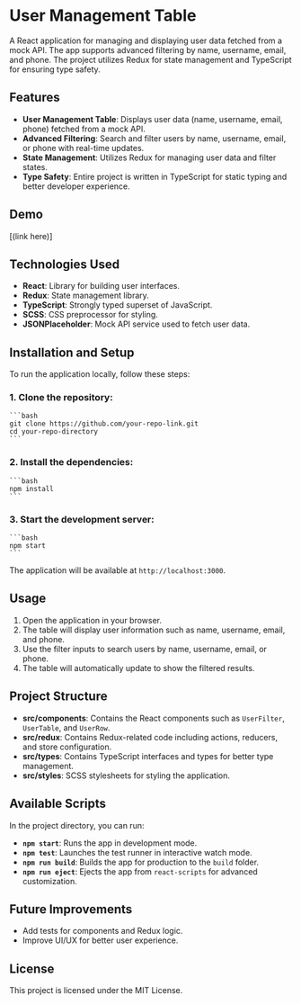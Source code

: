 # User Management Table

A React application for managing and displaying user data fetched from a mock API. The app supports advanced filtering by name, username, email, and phone. The project utilizes Redux for state management and TypeScript for ensuring type safety.

## Features

- **User Management Table**: Displays user data (name, username, email, phone) fetched from a mock API.
- **Advanced Filtering**: Search and filter users by name, username, email, or phone with real-time updates.
- **State Management**: Utilizes Redux for managing user data and filter states.
- **Type Safety**: Entire project is written in TypeScript for static typing and better developer experience.

## Demo

[(link here)]

## Technologies Used

- **React**: Library for building user interfaces.
- **Redux**: State management library.
- **TypeScript**: Strongly typed superset of JavaScript.
- **SCSS**: CSS preprocessor for styling.
- **JSONPlaceholder**: Mock API service used to fetch user data.

## Installation and Setup

To run the application locally, follow these steps:

### 1. Clone the repository:
    ```bash
    git clone https://github.com/your-repo-link.git
    cd your-repo-directory
    ```

### 2. Install the dependencies:
    ```bash
    npm install
    ```

### 3. Start the development server:
    ```bash
    npm start
    ```
   The application will be available at `http://localhost:3000`.

## Usage

1. Open the application in your browser.
2. The table will display user information such as name, username, email, and phone.
3. Use the filter inputs to search users by name, username, email, or phone.
4. The table will automatically update to show the filtered results.

## Project Structure

- **src/components**: Contains the React components such as `UserFilter`, `UserTable`, and `UserRow`.
- **src/redux**: Contains Redux-related code including actions, reducers, and store configuration.
- **src/types**: Contains TypeScript interfaces and types for better type management.
- **src/styles**: SCSS stylesheets for styling the application.

## Available Scripts

In the project directory, you can run:

- **`npm start`**: Runs the app in development mode.
- **`npm test`**: Launches the test runner in interactive watch mode.
- **`npm run build`**: Builds the app for production to the `build` folder.
- **`npm run eject`**: Ejects the app from `react-scripts` for advanced customization.

## Future Improvements

- Add tests for components and Redux logic.
- Improve UI/UX for better user experience.

## License

This project is licensed under the MIT License.
